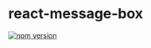 # react-message-box
[![npm version](https://badge.fury.io/js/react-message-box.svg)](https://badge.fury.io/js/react-message-box)
